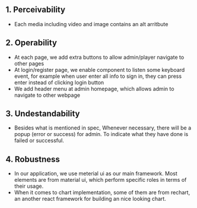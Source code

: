 
## 1. Perceivability

 - Each media including video and image contains an alt arritbute

## 2. Operability

  - At each page, we add extra buttons to allow admin/player navigate to other pages
  - At login/register page, we enable component to listen some keyboard event, for example when user enter all info to sign in, they can press enter instead of clicking login button
  - We add header menu at admin homepage, which allows admin to navigate to other webpage 

## 3. Undestandability

  - Besides what is mentioned in spec, Whenever necessary, there will be a popup (error or success) for admin. To indicate what they have done is failed or successful.

## 4. Robustness

  - In our application, we use meterial ui as our main framework. Most elements are from material ui, which perform specific roles in terms of their usage. 
  - When it comes to chart implementation, some of them are from rechart, an another react framework for building an nice looking chart.
